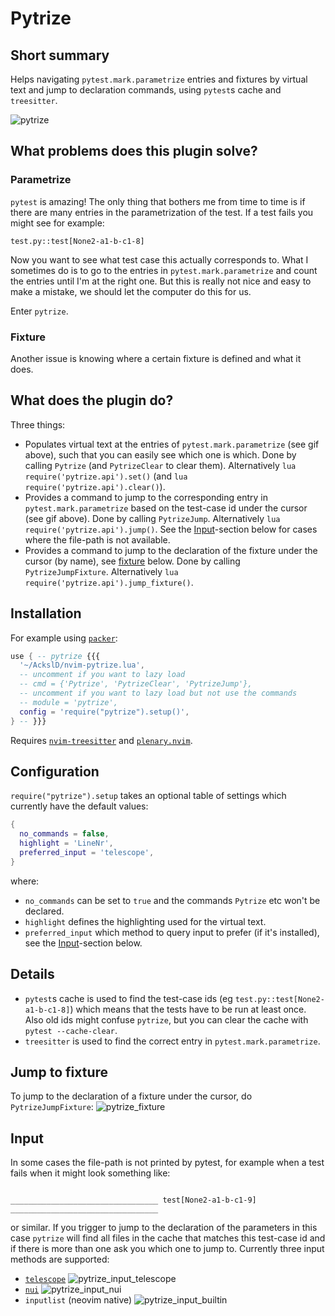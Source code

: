 # Pytrize

## Short summary
Helps navigating `pytest.mark.parametrize` entries and fixtures by virtual text and jump to declaration commands, using `pytest`s cache and `treesitter`.

![pytrize](https://user-images.githubusercontent.com/23341710/143510539-c025925c-0e4c-4990-83ab-1c0da076c0f8.gif)

## What problems does this plugin solve?
### Parametrize
`pytest` is amazing! The only thing that bothers me from time to time is if there are many entries in the parametrization of the test.
If a test fails you might see for example:
```
test.py::test[None2-a1-b-c1-8]
```
Now you want to see what test case this actually corresponds to.
What I sometimes do is to go to the entries in `pytest.mark.parametrize` and count the entries until I'm at the right one.
But this is really not nice and easy to make a mistake, we should let the computer do this for us.

Enter `pytrize`.

### Fixture
Another issue is knowing where a certain fixture is defined and what it does.

## What does the plugin do?
Three things:
* Populates virtual text at the entries of `pytest.mark.parametrize` (see gif above), such that you can easily see which one is which.
  Done by calling `Pytrize` (and `PytrizeClear` to clear them).
  Alternatively `lua require('pytrize.api').set()` (and `lua require('pytrize.api').clear()`).
* Provides a command to jump to the corresponding entry in `pytest.mark.parametrize` based on the test-case id under the cursor (see gif above).
  Done by calling `PytrizeJump`.
  Alternatively `lua require('pytrize.api').jump()`.
  See the [Input](#input)-section below for cases where the file-path is not available.
* Provides a command to jump to the declaration of the fixture under the cursor (by name), see [fixture](#jump-to-fixture) below.
  Done by calling `PytrizeJumpFixture`.
  Alternatively `lua require('pytrize.api').jump_fixture()`.

## Installation
For example using [`packer`](https://github.com/wbthomason/packer.nvim):
```lua
use { -- pytrize {{{
  '~/AckslD/nvim-pytrize.lua',
  -- uncomment if you want to lazy load
  -- cmd = {'Pytrize', 'PytrizeClear', 'PytrizeJump'},
  -- uncomment if you want to lazy load but not use the commands
  -- module = 'pytrize',
  config = 'require("pytrize").setup()',
} -- }}}
```
Requires [`nvim-treesitter`](https://github.com/nvim-treesitter/nvim-treesitter) and [`plenary.nvim`](https://github.com/nvim-lua/plenary.nvim).

## Configuration
`require("pytrize").setup` takes an optional table of settings which currently have the default values:
```lua
{
  no_commands = false,
  highlight = 'LineNr',
  preferred_input = 'telescope',
}
```
where:
* `no_commands` can be set to `true` and the commands `Pytrize` etc won't be declared.
* `highlight` defines the highlighting used for the virtual text.
* `preferred_input` which method to query input to prefer (if it's installed), see the [Input](#input)-section below.

## Details
* `pytest`s cache is used to find the test-case ids (eg `test.py::test[None2-a1-b-c1-8]`) which means that the tests have to be run at least once.
  Also old ids might confuse `pytrize`, but you can clear the cache with `pytest --cache-clear`.
* `treesitter` is used to find the correct entry in `pytest.mark.parametrize`.

## Jump to fixture
To jump to the declaration of a fixture under the cursor, do `PytrizeJumpFixture`:
![pytrize_fixture](https://user-images.githubusercontent.com/23341710/145707800-dcd49ae2-8fb1-46cc-8895-ed78ee5365b9.gif)

## Input
In some cases the file-path is not printed by pytest, for example when a test fails when it might look something like:
```

_________________________________ test[None2-a1-b-c1-9] _________________________________
```
or similar.
If you trigger to jump to the declaration of the parameters in this case `pytrize` will find all files in the cache that matches this test-case id and if there is more than one ask you which one to jump to.
Currently three input methods are supported:
* [`telescope`](https://github.com/nvim-telescope/telescope.nvim)
  ![pytrize_input_telescope](https://user-images.githubusercontent.com/23341710/145381466-42152977-f412-425d-9ddb-cc0c4dfde4fb.gif)
* [`nui`](https://github.com/MunifTanjim/nui.nvim)
  ![pytrize_input_nui](https://user-images.githubusercontent.com/23341710/145381492-5e5abec0-c8c5-468c-90ee-b854e9d57146.gif)
* `inputlist` (neovim native)
  ![pytrize_input_builtin](https://user-images.githubusercontent.com/23341710/145381515-4afb6d1b-e6f5-4c55-bfc8-99d086f0f3b2.gif)
